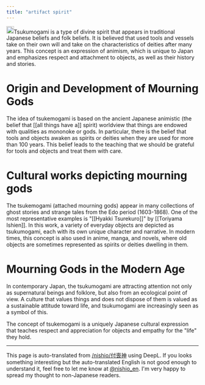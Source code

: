 ```yaml
---
title: "artifact spirit"
---
```


<img src='https://scrapbox.io/api/pages/nishio-en/gpt/icon' alt='gpt.icon' height="19.5"/>Tsukumogami is a type of divine spirit that appears in traditional Japanese beliefs and folk beliefs. It is believed that used tools and vessels take on their own will and take on the characteristics of deities after many years. This concept is an expression of animism, which is unique to Japan and emphasizes respect and attachment to objects, as well as their history and stories.

# Origin and Development of Mourning Gods
The idea of tsukemogami is based on the ancient Japanese animistic (the belief that [[all things have a]] spirit) worldview that things are endowed with qualities as mononoke or gods. In particular, there is the belief that tools and objects awaken as spirits or deities when they are used for more than 100 years. This belief leads to the teaching that we should be grateful for tools and objects and treat them with care.

# Cultural works depicting mourning gods
The tsukemogami (attached mourning gods) appear in many collections of ghost stories and strange tales from the Edo period (1603-1868). One of the most representative examples is "[[Hyakki Tsurekuro]]" by [[Toriyama Ishien]]. In this work, a variety of everyday objects are depicted as tsukumogami, each with its own unique character and narrative. In modern times, this concept is also used in anime, manga, and novels, where old objects are sometimes represented as spirits or deities dwelling in them.

# Mourning Gods in the Modern Age
In contemporary Japan, the tsukumogami are attracting attention not only as supernatural beings and folklore, but also from an ecological point of view. A culture that values things and does not dispose of them is valued as a sustainable attitude toward life, and tsukumogami are increasingly seen as a symbol of this.

The concept of tsukemogami is a uniquely Japanese cultural expression that teaches respect and appreciation for objects and empathy for the "life" they hold.

---
This page is auto-translated from [/nishio/付喪神](https://scrapbox.io/nishio/付喪神) using DeepL. If you looks something interesting but the auto-translated English is not good enough to understand it, feel free to let me know at [@nishio_en](https://twitter.com/nishio_en). I'm very happy to spread my thought to non-Japanese readers.